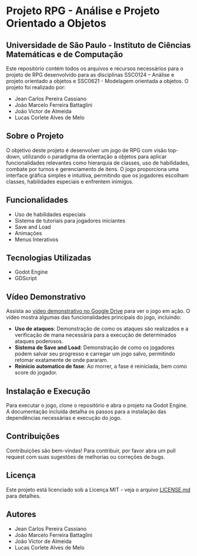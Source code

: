 # Projeto RPG - Análise e Projeto Orientado a Objetos

## Universidade de São Paulo - Instituto de Ciências Matemáticas e de Computação

Este repositório contém todos os arquivos e recursos necessários para o projeto de RPG desenvolvido para as disciplinas SSC0124 – Análise e projeto orientado a objetos e SSC0621 - Modelagem orientada a objetos. O projeto foi realizado por:

- Jean Carlos Pereira Cassiano
- João Marcelo Ferreira Battaglini
- João Victor de Almeida
- Lucas Corlete Alves de Melo

## Sobre o Projeto

O objetivo deste projeto é desenvolver um jogo de RPG com visão top-down, utilizando o paradigma da orientação a objetos para aplicar funcionalidades relevantes como hierarquia de classes, uso de habilidades, combate por turnos e gerenciamento de itens. O jogo proporciona uma interface gráfica simples e intuitiva, permitindo que os jogadores escolham classes, habilidades especiais e enfrentem inimigos.

## Funcionalidades

- Uso de habilidades especiais
- Sistema de tutoriais para jogadores iniciantes
- Save and Load
- Animações
- Menus Interativos

  
## Tecnologias Utilizadas

- Godot Engine
- GDScript

## Vídeo Demonstrativo

Assista ao [vídeo demonstrativo no Google Drive]((https://drive.google.com/file/d/1YZ9AAwAuNxUR-DPZnwtWPlt1uKU-qiLu/view?usp=sharing)) para ver o jogo em ação. O vídeo mostra algumas das funcionalidades principais do jogo, incluindo:
- **Uso de ataques**: Demonstração de como os ataques são realizados e a verificação de mana necessária para a execução de determinados ataques poderosos.
- **Sistema de Save and Load**: Demonstração de como os jogadores podem salvar seu progresso e carregar um jogo salvo, permitindo retomar exatamente de onde pararam.
- **Reinício automatico de fase**: Ao morrer, a fase é reiniciada, bem como score do jogador.


## Instalação e Execução

Para executar o jogo, clone o repositório e abra o projeto na Godot Engine. A documentação incluída detalha os passos para a instalação das dependências necessárias e execução do jogo.

## Contribuições

Contribuições são bem-vindas! Para contribuir, por favor abra um pull request com suas sugestões de melhorias ou correções de bugs.

## Licença

Este projeto está licenciado sob a Licença MIT - veja o arquivo [LICENSE.md](LICENSE.md) para detalhes.

## Autores

- Jean Carlos Pereira Cassiano
- João Marcelo Ferreira Battaglini
- João Victor de Almeida
- Lucas Corlete Alves de Melo
